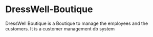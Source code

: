 # DressWell-Boutique
DressWell Boutique is a Boutique to manage the employees and the customers. It is a customer management db system
